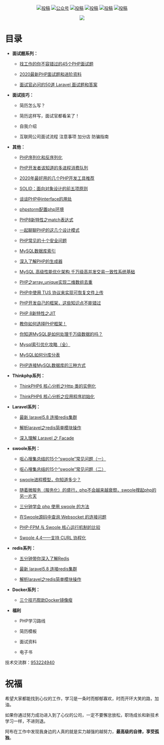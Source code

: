 <p align="center">
  <a href="https://space.bilibili.com/331114924"><img src="https://img.shields.io/badge/bilibili-哔哩哔哩-critical" alt="投稿"></a>
  <a href="https://juejin.im/user/1266229795106455"><img src="https://img.shields.io/badge/juejin-掘金-blue.svg" alt="公众号"></a>
  <a href="https://www.zhihu.com/people/a-bu-a-bu-14-64/posts"><img src="https://img.shields.io/badge/zhihu-知乎-informational" alt="投稿"></a>
  <a href="https://blog.csdn.net/weixin_49163826"><img src="https://img.shields.io/badge/csdn-CSDN-red.svg" alt="投稿"></a>
  <a href="https://segmentfault.com/u/abuabu/articles"><img src="https://img.shields.io/badge/SegmentFault-思否-green" alt="投稿"></a>
  <a href="https://www.cnblogs.com/it-abu/"><img src="https://img.shields.io/badge/cnblogs-博客园-important.svg" alt="投稿"></a>
</p>

<p align="center">
    <a href="https://github.com/it-abu/mianshi/edit/master/README.md" target="_blank">
        <img src="file:///C:/Users/XYSM/Desktop/php.png" width=""/>
    </a>
</p>

# 目录

* **面试题系列：**

  * [找工作的你不容错过的45个PHP面试题](https://zhuanlan.zhihu.com/p/164625197)

  * [2020最新PHP面试题和进阶资料](https://zhuanlan.zhihu.com/p/157624864)

  * [面试官必问的50道 Laravel 面试题和答案](https://zhuanlan.zhihu.com/p/196780449)

* **面试技巧：**

  * 简历怎么写？

  * 简历这样写，面试官都看呆了！

  * 自我介绍

  * 互联网公司面试流程 注意事项 加分店 防骗指南

*  **其他：**

   * [PHP序列化和反序列化](https://zhuanlan.zhihu.com/p/163621605)

   * [PHP开发者该知道的多进程消费队列](https://zhuanlan.zhihu.com/p/165637851)

   * [2020年最好用的几个PHP开发工具推荐](https://zhuanlan.zhihu.com/p/161477263)

   * [SOLID：面向对象设计的前五项原则](https://zhuanlan.zhihu.com/p/163507047)

   * [谈谈PHP中interface的用处](https://zhuanlan.zhihu.com/p/163445814)

   * [phpstorm配置php环境](https://zhuanlan.zhihu.com/p/163157810)

   * [PHP8新特性之match表达式](https://zhuanlan.zhihu.com/p/162685195)

   * [一起聊聊PHP的这几个设计模式](https://zhuanlan.zhihu.com/p/162129440)

   * [PHP常见的十个安全问题](https://zhuanlan.zhihu.com/p/161851757)

   * [MySQL数据库索引](https://zhuanlan.zhihu.com/p/161503126)

   * [深入了解PHP的生成器](https://zhuanlan.zhihu.com/p/161355771)

   * [MySQL 高级性能优化架构 千万级高并发交易一致性系统基础](https://zhuanlan.zhihu.com/p/161048714)

   * [PHP之array\_unique实现二维数组去重](https://zhuanlan.zhihu.com/p/160934074)

   * [PHP中使用 TUS 协议来实现可恢复文件上传](https://zhuanlan.zhihu.com/p/159776370)

   * [PHP开发自己的框架，这些知识点不能错过](https://zhuanlan.zhihu.com/p/159209797)

   * [PHP 8新特性之JIT](https://zhuanlan.zhihu.com/p/157527408)

   * [教你如何选择PHP框架！](https://zhuanlan.zhihu.com/p/156012755)

   * [你知道MySQL是如何处理千万级数据的吗？](https://zhuanlan.zhihu.com/p/196624019)

   * [Mysql索引优化攻略（全）](https://zhuanlan.zhihu.com/p/197884014)

   * [MySQL如何分库分表](https://zhuanlan.zhihu.com/p/201411328)

   * [PHP连接MySQL数据库的三种方式](https://zhuanlan.zhihu.com/p/199266247)


* **Thinkphp系列：**

   * [ThinkPHP6 核心分析之Http 类的实例化](https://zhuanlan.zhihu.com/p/163216744)

   * [ThinkPHP6 核心分析之应用程序初始化](https://zhuanlan.zhihu.com/p/165995639)

* **Laravel系列：**

   * [最新 laravel5.8 连接redis集群](https://zhuanlan.zhihu.com/p/165321243)

   * [解析laravel之redis简单模块操作](https://zhuanlan.zhihu.com/p/165574073)

   * [深入理解 Laravel 之 Facade](https://zhuanlan.zhihu.com/p/196765506)


* **swoole系列：**

   * [呕心搜集总结的15个“swoole”常见问题（一）](https://zhuanlan.zhihu.com/p/164568885)

   * [呕心搜集总结的15个“swoole”常见问题（二）](https://zhuanlan.zhihu.com/p/164751858)

   * [swoole进程模型，你知道多少？](https://zhuanlan.zhihu.com/p/164518735)

   * [随着微服务（服务化）的盛行，php不会越来越衰颓，swoole撑起php的另一片天](https://zhuanlan.zhihu.com/p/153538216)

   * [三分钟学会 php 使用 swoole 的方法](https://zhuanlan.zhihu.com/p/198063237)

   * [在Swoole源码中查询 Websocket 的连接问题](https://zhuanlan.zhihu.com/p/200980388)

   * [PHP-FPM 与 Swoole 核心运行机制的比较](https://zhuanlan.zhihu.com/p/199175637)

   * [Swoole 4.4——支持 CURL 协程化](https://zhuanlan.zhihu.com/p/199091391)


* **redis系列：**

   * [五分钟带你深入了解Redis](https://zhuanlan.zhihu.com/p/161348805)

   * [最新 laravel5.8 连接redis集群](https://zhuanlan.zhihu.com/p/165321243)

   * [解析laravel之redis简单模块操作](https://zhuanlan.zhihu.com/p/165574073)

* **Docker系列：**

   * [三个技巧帮助Docker镜像瘦](https://zhuanlan.zhihu.com/p/165946949)

* **福利**

   * PHP学习路线

   * 简历模板

   * 面试资料

   * 电子书

技术交流群：[953224940](https://jq.qq.com/?_wv=1027&k=VlP8r6aS)

# 祝福

希望大家都能找到心仪的工作，学习是一条时而郁郁寡欢，时而开环大笑的路，加油。

如果你通过努力成功进入到了心仪的公司，一定不要懈怠放松，职场成长和新技术学习一样，不进则退。

阿布在工作中发现我身边的人真的就是实力越强的越努力，**最高级的自律，享受孤独**。
